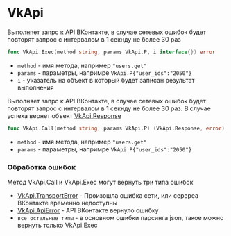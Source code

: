 # VkApi

Выполняет запрс к API ВКонтакте, в случае сетевых ошибок будет повторят запрос с интервалом в 1 секнду не более 30 раз

```go
func VkApi.Exec(method string, params VkApi.P, i interface{}) error
```

- ```method``` - имя метода, например ```"users.get"```
- ```params``` - параметры, напримре ```VkApi.P{"user_ids":"2050"}```
- ```i``` - указатель на объект в который будет записан результат выполнения

Выполняет запрс к API ВКонтакте, в случае сетевых ошибок будет повторят запрос с интервалом в 1 секнду не более 30 раз.
В случае успеха вернет объект [VkApi.Response](VkApi.Response.md)

```go
func VkApi.Call(method string, params VkApi.P) (VkApi.Response, error)
```

- ```method``` - имя метода, например ```"users.get"```
- ```params``` - параметры, напримре ```VkApi.P{"user_ids":"2050"}```


### Обработка ошибок

Метод VkApi.Call и VkApi.Exec могут вернуть три типа ошибок

- [VkApi.TransportError](VkApi.TransportError.md) - Произошла ошибка сети, или сервреа ВКонтакте временно недоступны 
- [VkApi.ApiError](VkApi.ApiError.md) - API ВКонтакте вернуло ошибку
- ```все остальные типы``` - в основном ошибки парсинга json, такое можно вернуть только VkApi.Exec